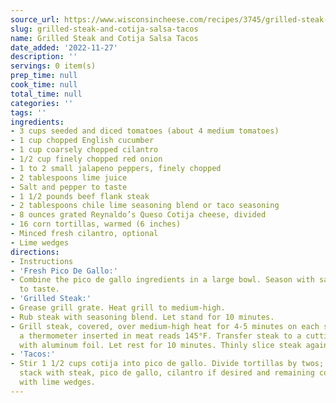 ```yaml
---
source_url: https://www.wisconsincheese.com/recipes/3745/grilled-steak-and-cotija-salsa-tacos
slug: grilled-steak-and-cotija-salsa-tacos
name: Grilled Steak and Cotija Salsa Tacos
date_added: '2022-11-27'
description: ''
servings: 0 item(s)
prep_time: null
cook_time: null
total_time: null
categories: ''
tags: ''
ingredients:
- 3 cups seeded and diced tomatoes (about 4 medium tomatoes)
- 1 cup chopped English cucumber
- 1 cup coarsely chopped cilantro
- 1/2 cup finely chopped red onion
- 1 to 2 small jalapeno peppers, finely chopped
- 2 tablespoons lime juice
- Salt and pepper to taste
- 1 1/2 pounds beef flank steak
- 2 tablespoons chile lime seasoning blend or taco seasoning
- 8 ounces grated Reynaldo’s Queso Cotija cheese, divided
- 16 corn tortillas, warmed (6 inches)
- Minced fresh cilantro, optional
- Lime wedges
directions:
- Instructions
- 'Fresh Pico De Gallo:'
- Combine the pico de gallo ingredients in a large bowl. Season with salt and pepper
  to taste.
- 'Grilled Steak:'
- Grease grill grate. Heat grill to medium-high.
- Rub steak with seasoning blend. Let stand for 10 minutes.
- Grill steak, covered, over medium-high heat for 4-5 minutes on each side or until
  a thermometer inserted in meat reads 145°F. Transfer steak to a cutting board; tent
  with aluminum foil. Let rest for 10 minutes. Thinly slice steak against the grain.
- 'Tacos:'
- Stir 1 1/2 cups cotija into pico de gallo. Divide tortillas by twos; top each tortilla
  stack with steak, pico de gallo, cilantro if desired and remaining cotija. Serve
  with lime wedges.
---
```

